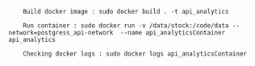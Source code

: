 
        Build docker image : sudo docker build . -t api_analytics
        
        Run container : sudo docker run -v /data/stock:/code/data --network=postgress_api-network  --name api_analyticsContainer api_analytics 
        
        Checking docker logs : sudo docker logs api_analyticsContainer
